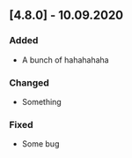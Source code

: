 ## [4.8.0] - 10.09.2020

### Added
- A bunch of hahahahaha

### Changed
- Something

### Fixed
- Some bug
